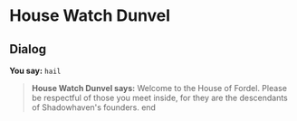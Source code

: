 # House Watch Dunvel


## Dialog

**You say:** `hail`



>**House Watch Dunvel says:** Welcome to the House of Fordel. Please be respectful of those you meet inside, for they are the descendants of Shadowhaven's founders.
end
